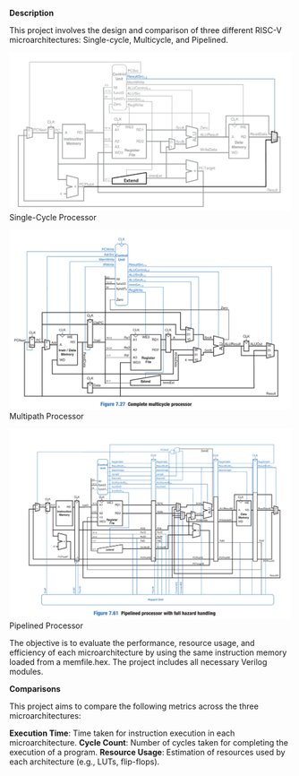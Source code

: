**Description**

This project involves the design and comparison of three different RISC-V microarchitectures: Single-cycle, Multicycle, and Pipelined.


![Single-Cycle Microarchitecture](images/Single-cycle_Processor.png)
Single-Cycle Processor


![Multicycle Microarchitecture](images/Multicycle_Processor.png)
Multipath Processor


![Pipelined Microarchitecture](images/Pipelined_Processor.png)
Pipelined Processor

The objective is to evaluate the performance, resource usage, and efficiency of each microarchitecture by using the same instruction memory loaded from a memfile.hex.
The project includes all necessary Verilog modules.

**Comparisons**

This project aims to compare the following metrics across the three microarchitectures:

  **Execution Time**: Time taken for instruction execution in each microarchitecture.
  **Cycle Count**: Number of cycles taken for completing the execution of a program.
  **Resource Usage**: Estimation of resources used by each architecture (e.g., LUTs, flip-flops).
